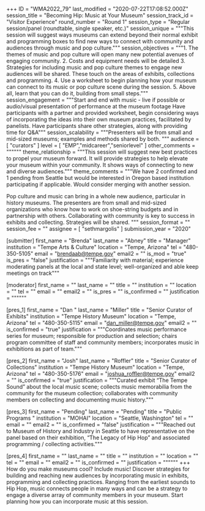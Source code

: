 +++
ID = "WMA2022_79"
last_modified = "2020-07-22T17:08:52.000Z"
session_title = "Becoming Hip: Music at Your Museum"
session_track_id = "Visitor Experience"
round_number = "Round 1"
session_type = "Regular session/panel (roundtable, single speaker, etc.)"
session_unique = """This session will suggest ways museums can extend beyond their normal exhibit and programming boxes to find new ways to connect with community and audiences through music and pop culture."""
session_objectives = """1.	The themes of music and pop culture will open many new potential avenues of engaging community.
2.	Costs and equipment needs will be detailed
3.	Strategies for including music and pop culture themes to engage new audiences will be shared. These touch on the areas of exhibits, collections and programming.
4.	Use a worksheet to begin planning how your museum can connect to its music or pop culture scene during the session.
5.	Above all, learn that you can do it, building from small steps."""
session_engagement = """Start and end with music - live if possible or audio/visual presentation of performance at the museum footage
Have participants with a partner and provided worksheet, begin considering ways of incorporating the ideas into their own museum practices, facilitated by panelists.
Have participants share other strategies, along with providing time for Q&A"""
session_scalability = """Presenters will be from small and mid-sized museums; examples and methods shared by both. 
"""
audience = [ "curators" ]
level = [ "EMP","midcareer","seniorlevel" ]
other_comments = """"""
theme_relationship = """This session will suggest new best practices to propel your museum forward. It will provide strategies to help elevate your museum within your community. It shows ways of connecting to new and diverse audiences."""
theme_comments = """We have 2 confirmed and 1 pending from Seattle but would be interested in Oregon based institution participating if applicable. Would consider merging with another session.

Pop culture and music can bring in a whole new audience, particular in history museums. The presenters are from small and mid-sized organizations who know how to work on shoe-string budgets and in partnership with others. Collaborating with community is key to success in exhibits and collecting. Strategies will be shared.
"""
session_format = ""
session_fee = ""
assignee = [ "sethmargolis" ]
submission_year = "2020"

[submitter]
first_name = "Brenda"
last_name = "Abney"
title = "Manager"
institution = "Tempe Arts & Culture"
location = "Tempe, Arizona"
tel = "480-350-5105"
email = "brendaab@tempe.gov"
email2 = ""
is_mod = "true"
is_pres = "false"
justification = """Familiarity with material; experience moderating panels at the local and state level; well-organized and able keep meetings on track"""

[moderator]
first_name = ""
last_name = ""
title = ""
institution = ""
location = ""
tel = ""
email = ""
email2 = ""
is_pres = ""
is_confirmed = ""
justification = """"""

[pres_1]
first_name = "Dan "
last_name = "Miller"
title = "Senior Curator of Exhibits"
institution = "Tempe History Museum"
location = "Tempe, Arizona"
tel = "480-350-5115"
email = "dan_miller@tempe.gov"
email2 = ""
is_confirmed = "true"
justification = """Coordinates music performance series for museum; responsible for production and selection; chairs program committee of staff and community members;  incorporates music in exhibitions as part of team."""

[pres_2]
first_name = "Josh"
last_name = "Roffler"
title = "Senior Curator of Collections"
institution = "Tempe History Museum"
location = "Tempe, Arizona"
tel = "480-350-5176"
email = "joshua_roffler@tempe.gov"
email2 = ""
is_confirmed = "true"
justification = """Curated exhibit “The Tempe Sound” about the local music scene; collects music memorabilia from the community for the museum collection; collaborates with community members on collecting and documenting music history."""

[pres_3]
first_name = "Pending"
last_name = "Pending"
title = "Public Programs "
institution = "MOHAI"
location = "Seattle, Washington"
tel = ""
email = ""
email2 = ""
is_confirmed = "false"
justification = """Reached out to Museum of History and Industry in Seattle to have representative on the panel based on their exhibition, “The Legacy of Hip Hop” and associated programming / collecting activities."""

[pres_4]
first_name = ""
last_name = ""
title = ""
institution = ""
location = ""
tel = ""
email = ""
email2 = ""
is_confirmed = ""
justification = """"""
+++
How do you make museums cool? Include music! Discover strategies for building and reaching new audiences by incorporating music in exhibits, programming and collecting practices. Ranging from the earliest sounds to Hip Hop, music connects people in many ways and can be a strategy to engage a diverse array of community members in your museum. Start planning how you can incorporate music at this session.
